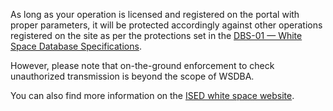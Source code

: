 As long as your operation is licensed and registered on the portal with proper parameters, it will be protected accordingly against other operations registered on the site as per the protections set in the [DBS-01 — White Space Database Specifications](http://www.ic.gc.ca/eic/site/smt-gst.nsf/eng/sf10928.html).

However, please note that on-the-ground enforcement to check unauthorized transmission is beyond the scope of WSDBA.

You can also find more information on the [ISED white space website](http://www.ic.gc.ca/eic/site/smt-gst.nsf/eng/h_sf10498.html).

